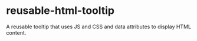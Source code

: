 # reusable-html-tooltip
A reusable tooltip that uses JS and CSS and data attributes to display HTML content.
